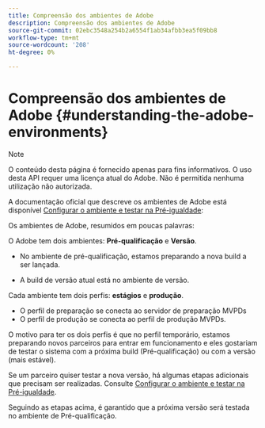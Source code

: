 ```yaml
---
title: Compreensão dos ambientes de Adobe
description: Compreensão dos ambientes de Adobe
source-git-commit: 02ebc3548a254b2a6554f1ab34afbb3ea5f09bb8
workflow-type: tm+mt
source-wordcount: '208'
ht-degree: 0%

---
```


# Compreensão dos ambientes de Adobe {#understanding-the-adobe-environments}

>[!NOTE]
>
>O conteúdo desta página é fornecido apenas para fins informativos. O uso desta API requer uma licença atual do Adobe. Não é permitida nenhuma utilização não autorizada.

A documentação oficial que descreve os ambientes de Adobe está disponível [Configurar o ambiente e testar na Pré-igualdade](/help/authentication/setting-up-your-environment-and-testing-in-prequal.md):

Os ambientes de Adobe, resumidos em poucas palavras:

O Adobe tem dois ambientes: **Pré-qualificação** e **Versão**.

* No ambiente de pré-qualificação, estamos preparando a nova build a ser lançada.

* A build de versão atual está no ambiente de versão.

Cada ambiente tem dois perfis: **estágios** e **produção**.

* O perfil de preparação se conecta ao servidor de preparação MVPDs
* O perfil de produção se conecta ao perfil de produção MVPDs.

O motivo para ter os dois perfis é que no perfil temporário, estamos preparando novos parceiros para entrar em funcionamento e eles gostariam de testar o sistema com a próxima build (Pré-qualificação) ou com a versão (mais estável).

Se um parceiro quiser testar a nova versão, há algumas etapas adicionais que precisam ser realizadas. Consulte [Configurar o ambiente e testar na Pré-igualdade](/help/authentication/setting-up-your-environment-and-testing-in-prequal.md).

Seguindo as etapas acima, é garantido que a próxima versão será testada no ambiente de Pré-qualificação.
